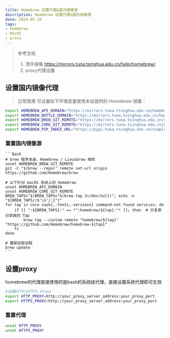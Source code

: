 ```yaml
---
title: Homebrew 设置代理&国内镜像源
description: Homebrew 设置代理&国内镜像源
date: 2024-05-10
tags:
- homebrew
- MacOS
- proxy
---
```


> 参考文档
> 1. 清华镜像 https://mirrors.tuna.tsinghua.edu.cn/help/homebrew/
> 2. proxy代理设置

## 设置国内镜像代理

>    日常使用 可设置如下环境变量使用本站提供的 Homebrew 镜像：
```Bash
export HOMEBREW_API_DOMAIN="https://mirrors.tuna.tsinghua.edu.cn/homebrew-bottles/api"
export HOMEBREW_BOTTLE_DOMAIN="https://mirrors.tuna.tsinghua.edu.cn/homebrew-bottles"
export HOMEBREW_BREW_GIT_REMOTE="https://mirrors.tuna.tsinghua.edu.cn/git/homebrew/brew.git"
export HOMEBREW_CORE_GIT_REMOTE="https://mirrors.tuna.tsinghua.edu.cn/git/homebrew/homebrew-core.git"
export HOMEBREW_PIP_INDEX_URL="https://pypi.tuna.tsinghua.edu.cn/simple"
```
### 重置国内镜像源
    ```Bash
    # brew 程序本身，Homebrew / Linuxbrew 相同
    unset HOMEBREW_BREW_GIT_REMOTE
    git -C "$(brew --repo)" remote set-url origin https://github.com/Homebrew/brew
    
    # 以下针对 macOS 系统上的 Homebrew
    unset HOMEBREW_API_DOMAIN
    unset HOMEBREW_CORE_GIT_REMOTE
    BREW_TAPS="$(BREW_TAPS="$(brew tap 2>/dev/null)"; echo -n "${BREW_TAPS//$'\n'/:}")"
    for tap in core cask{,-fonts,-versions} command-not-found services; do
        if [[ ":${BREW_TAPS}:" == *":homebrew/${tap}:"* ]]; then  # 只复原已安装的 Tap
            brew tap --custom-remote "homebrew/${tap}" "https://github.com/Homebrew/homebrew-${tap}"
        fi
    done
    
    # 重新拉取远程
    brew update
    ```

## 设置proxy
homebrew的代理直接使用的是bash的系统级代理，直接设置系统代理即可生效
```Bash
#设置HTTP/HTTPS Proxy
export HTTP_PROXY=http://your_proxy_server_address:your_proxy_port
export HTTPS_PROXY=http://your_proxy_server_address:your_proxy_port
```
### 重置代理
```Bash
unset HTTP_PROXY
unset HTTPS_PROXY
```
